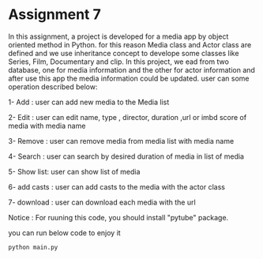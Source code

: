 # Assignment 7

In this assignment, a project is developed for a media app by object oriented method in Python. for this reason  Media class and Actor class are defined and we use inheritance concept to develope some classes like Series, Film, Documentary and clip. In this project, we  ead from two database, one for media information and the other for actor information and after use this app the media information could be updated.  user can some operation described below:

1- Add : user can add new media to the Media list

2- Edit : user can edit name, type , director, duration ,url or imbd score of media with media name

3- Remove : user can remove media from media list with media name 

4- Search : user can search by desired duration of media in list of media

5- Show list: user can show list of media 

6- add casts : user can add casts  to the media with the actor class

7- download : user can download each media with the url

Notice : For ruuning this code, you should install "pytube" package. 

you can run below code to enjoy it

```
python main.py
```
